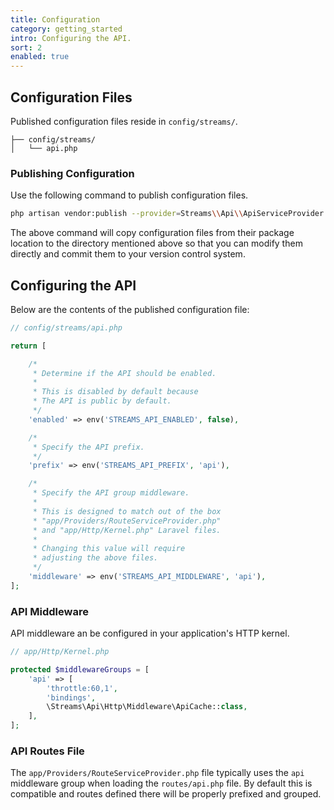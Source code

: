 ```yaml
---
title: Configuration
category: getting_started
intro: Configuring the API.
sort: 2
enabled: true
---
```


## Configuration Files

Published configuration files reside in `config/streams/`.

``` files
├── config/streams/
│   └── api.php
```

### Publishing Configuration

Use the following command to publish configuration files.

```bash
php artisan vendor:publish --provider=Streams\\Api\\ApiServiceProvider --tag=config
```

The above command will copy configuration files from their package location to the directory mentioned above so that you can modify them directly and commit them to your version control system.

## Configuring the API

Below are the contents of the published configuration file:

```php
// config/streams/api.php

return [

    /*
     * Determine if the API should be enabled.
     *
     * This is disabled by default because
     * The API is public by default.
     */
    'enabled' => env('STREAMS_API_ENABLED', false),

    /*
     * Specify the API prefix.
     */
    'prefix' => env('STREAMS_API_PREFIX', 'api'),

    /*
     * Specify the API group middleware.
     *
     * This is designed to match out of the box
     * "app/Providers/RouteServiceProvider.php"
     * and "app/Http/Kernel.php" Laravel files.
     *
     * Changing this value will require
     * adjusting the above files.
     */
    'middleware' => env('STREAMS_API_MIDDLEWARE', 'api'),
];
```

### API Middleware

API middleware an be configured in your application's HTTP kernel.

```php
// app/Http/Kernel.php

protected $middlewareGroups = [
    'api' => [
        'throttle:60,1',
        'bindings',
        \Streams\Api\Http\Middleware\ApiCache::class,
    ],
];
```

### API Routes File

The `app/Providers/RouteServiceProvider.php` file typically uses the `api` middleware group when loading the `routes/api.php` file. By default this is compatible and routes defined there will be properly prefixed and grouped.
